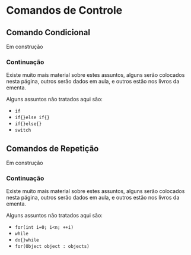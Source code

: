 # Comandos de Controle

## Comando Condicional

Em construção

### Continuação

Existe muito mais material sobre estes assuntos, alguns serão colocados nesta página, outros serão dados em aula, e outros estão nos livros da ementa.

Alguns assuntos não tratados aqui são:
 - `if`
 - `if{}else if{}`
 - `if{}else{}`
 - `switch`


## Comandos de Repetição

Em construção

### Continuação

Existe muito mais material sobre estes assuntos, alguns serão colocados nesta página, outros serão dados em aula, e outros estão nos livros da ementa.

Alguns assuntos não tratados aqui são:
 - `for(int i=0; i<n; ++i)`
 - `while`
 - `do{}while`
 - `for(Object object : objects)`
